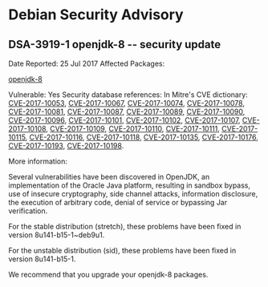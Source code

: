 
Debian Security Advisory
========================


DSA-3919-1 openjdk-8 -- security update
---------------------------------------



Date Reported:
25 Jul 2017
Affected Packages:

[openjdk-8](https://packages.debian.org/src:openjdk-8)

Vulnerable:
Yes
Security database references:
In Mitre's CVE dictionary: [CVE-2017-10053](https://security-tracker.debian.org/tracker/CVE-2017-10053), [CVE-2017-10067](https://security-tracker.debian.org/tracker/CVE-2017-10067), [CVE-2017-10074](https://security-tracker.debian.org/tracker/CVE-2017-10074), [CVE-2017-10078](https://security-tracker.debian.org/tracker/CVE-2017-10078), [CVE-2017-10081](https://security-tracker.debian.org/tracker/CVE-2017-10081), [CVE-2017-10087](https://security-tracker.debian.org/tracker/CVE-2017-10087), [CVE-2017-10089](https://security-tracker.debian.org/tracker/CVE-2017-10089), [CVE-2017-10090](https://security-tracker.debian.org/tracker/CVE-2017-10090), [CVE-2017-10096](https://security-tracker.debian.org/tracker/CVE-2017-10096), [CVE-2017-10101](https://security-tracker.debian.org/tracker/CVE-2017-10101), [CVE-2017-10102](https://security-tracker.debian.org/tracker/CVE-2017-10102), [CVE-2017-10107](https://security-tracker.debian.org/tracker/CVE-2017-10107), [CVE-2017-10108](https://security-tracker.debian.org/tracker/CVE-2017-10108), [CVE-2017-10109](https://security-tracker.debian.org/tracker/CVE-2017-10109), [CVE-2017-10110](https://security-tracker.debian.org/tracker/CVE-2017-10110), [CVE-2017-10111](https://security-tracker.debian.org/tracker/CVE-2017-10111), [CVE-2017-10115](https://security-tracker.debian.org/tracker/CVE-2017-10115), [CVE-2017-10116](https://security-tracker.debian.org/tracker/CVE-2017-10116), [CVE-2017-10118](https://security-tracker.debian.org/tracker/CVE-2017-10118), [CVE-2017-10135](https://security-tracker.debian.org/tracker/CVE-2017-10135), [CVE-2017-10176](https://security-tracker.debian.org/tracker/CVE-2017-10176), [CVE-2017-10193](https://security-tracker.debian.org/tracker/CVE-2017-10193), [CVE-2017-10198](https://security-tracker.debian.org/tracker/CVE-2017-10198).  

More information:

Several vulnerabilities have been discovered in OpenJDK, an
implementation of the Oracle Java platform, resulting in sandbox bypass,
use of insecure cryptography, side channel attacks, information
disclosure, the execution of arbitrary code, denial of service or
bypassing Jar verification.


For the stable distribution (stretch), these problems have been fixed in
version 8u141-b15-1~deb9u1.


For the unstable distribution (sid), these problems have been fixed in
version 8u141-b15-1.


We recommend that you upgrade your openjdk-8 packages.





